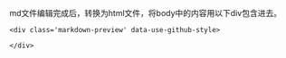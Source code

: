 md文件编辑完成后，转换为html文件，将body中的内容用以下div包含进去。
```
<div class='markdown-preview' data-use-github-style>

</div>
```
